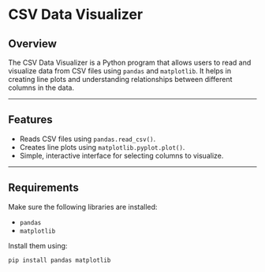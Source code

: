 # CSV Data Visualizer

## Overview
The CSV Data Visualizer is a Python program that allows users to read and visualize data from CSV files using `pandas` and `matplotlib`. It helps in creating line plots and understanding relationships between different columns in the data.

---

## Features
- Reads CSV files using `pandas.read_csv()`.
- Creates line plots using `matplotlib.pyplot.plot()`.
- Simple, interactive interface for selecting columns to visualize.

---

## Requirements
Make sure the following libraries are installed:
- `pandas`
- `matplotlib`

Install them using:
```bash
pip install pandas matplotlib
